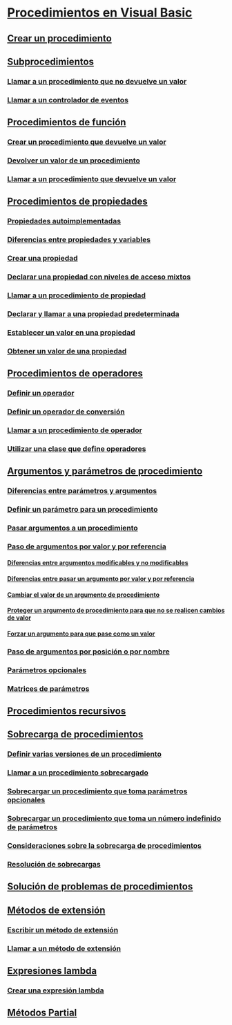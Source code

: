 # [Procedimientos en Visual Basic](index.md)
## [Crear un procedimiento](how-to-create-a-procedure.md)
## [Subprocedimientos](sub-procedures.md)
### [Llamar a un procedimiento que no devuelve un valor](how-to-call-a-procedure-that-does-not-return-a-value.md)
### [Llamar a un controlador de eventos](how-to-call-an-event-handler.md)
## [Procedimientos de función](function-procedures.md)
### [Crear un procedimiento que devuelve un valor](how-to-create-a-procedure-that-returns-a-value.md)
### [Devolver un valor de un procedimiento](how-to-return-a-value-from-a-procedure.md)
### [Llamar a un procedimiento que devuelve un valor](how-to-call-a-procedure-that-returns-a-value.md)
## [Procedimientos de propiedades](property-procedures.md)
### [Propiedades autoimplementadas](auto-implemented-properties.md)
### [Diferencias entre propiedades y variables](differences-between-properties-and-variables.md)
### [Crear una propiedad](how-to-create-a-property.md)
### [Declarar una propiedad con niveles de acceso mixtos](how-to-declare-a-property-with-mixed-access-levels.md)
### [Llamar a un procedimiento de propiedad](how-to-call-a-property-procedure.md)
### [Declarar y llamar a una propiedad predeterminada](how-to-declare-and-call-a-default-property.md)
### [Establecer un valor en una propiedad](how-to-put-a-value-in-a-property.md)
### [Obtener un valor de una propiedad](how-to-get-a-value-from-a-property.md)
## [Procedimientos de operadores](operator-procedures.md)
### [Definir un operador](how-to-define-an-operator.md)
### [Definir un operador de conversión](how-to-define-a-conversion-operator.md)
### [Llamar a un procedimiento de operador](how-to-call-an-operator-procedure.md)
### [Utilizar una clase que define operadores](how-to-use-a-class-that-defines-operators.md)
## [Argumentos y parámetros de procedimiento](procedure-parameters-and-arguments.md)
### [Diferencias entre parámetros y argumentos](differences-between-parameters-and-arguments.md)
### [Definir un parámetro para un procedimiento](how-to-define-a-parameter-for-a-procedure.md)
### [Pasar argumentos a un procedimiento](how-to-pass-arguments-to-a-procedure.md)
### [Paso de argumentos por valor y por referencia](passing-arguments-by-value-and-by-reference.md)
#### [Diferencias entre argumentos modificables y no modificables](differences-between-modifiable-and-nonmodifiable-arguments.md)
#### [Diferencias entre pasar un argumento por valor y por referencia](differences-between-passing-an-argument-by-value-and-by-reference.md)
#### [Cambiar el valor de un argumento de procedimiento](how-to-change-the-value-of-a-procedure-argument.md)
#### [Proteger un argumento de procedimiento para que no se realicen cambios de valor](how-to-protect-a-procedure-argument-against-value-changes.md)
#### [Forzar un argumento para que pase como un valor](how-to-force-an-argument-to-be-passed-by-value.md)
### [Paso de argumentos por posición o por nombre](passing-arguments-by-position-and-by-name.md)
### [Parámetros opcionales](optional-parameters.md)
### [Matrices de parámetros](parameter-arrays.md)
## [Procedimientos recursivos](recursive-procedures.md)
## [Sobrecarga de procedimientos](procedure-overloading.md)
### [Definir varias versiones de un procedimiento](how-to-define-multiple-versions-of-a-procedure.md)
### [Llamar a un procedimiento sobrecargado](how-to-call-an-overloaded-procedure.md)
### [Sobrecargar un procedimiento que toma parámetros opcionales](how-to-overload-a-procedure-that-takes-optional-parameters.md)
### [Sobrecargar un procedimiento que toma un número indefinido de parámetros](how-to-overload-a-procedure-that-takes-an-indefinite-number-of-parameters.md)
### [Consideraciones sobre la sobrecarga de procedimientos](considerations-in-overloading-procedures.md)
### [Resolución de sobrecargas](overload-resolution.md)
## [Solución de problemas de procedimientos](troubleshooting-procedures.md)
## [Métodos de extensión](extension-methods.md)
### [Escribir un método de extensión](how-to-write-an-extension-method.md)
### [Llamar a un método de extensión](how-to-call-an-extension-method.md)
## [Expresiones lambda](lambda-expressions.md)
### [Crear una expresión lambda](how-to-create-a-lambda-expression.md)
## [Métodos Partial](partial-methods.md)
